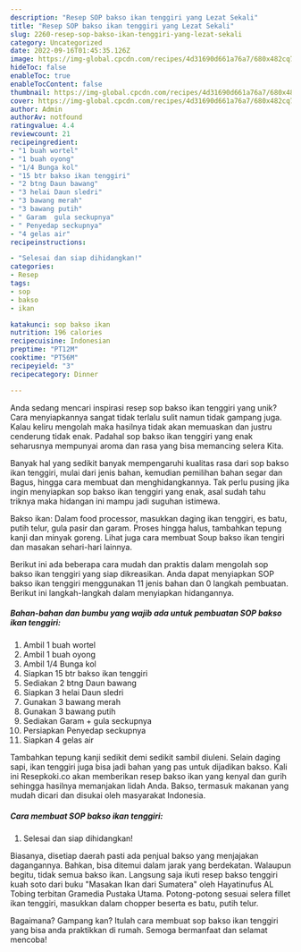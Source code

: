 ```yaml
---
description: "Resep SOP bakso ikan tenggiri yang Lezat Sekali"
title: "Resep SOP bakso ikan tenggiri yang Lezat Sekali"
slug: 2260-resep-sop-bakso-ikan-tenggiri-yang-lezat-sekali
category: Uncategorized
date: 2022-09-16T01:45:35.126Z
image: https://img-global.cpcdn.com/recipes/4d31690d661a76a7/680x482cq70/sop-bakso-ikan-tenggiri-foto-resep-utama.jpg
hideToc: false
enableToc: true
enableTocContent: false
thumbnail: https://img-global.cpcdn.com/recipes/4d31690d661a76a7/680x482cq70/sop-bakso-ikan-tenggiri-foto-resep-utama.jpg
cover: https://img-global.cpcdn.com/recipes/4d31690d661a76a7/680x482cq70/sop-bakso-ikan-tenggiri-foto-resep-utama.jpg
author: Admin
authorAv: notfound
ratingvalue: 4.4
reviewcount: 21
recipeingredient:
- "1 buah wortel"
- "1 buah oyong"
- "1/4 Bunga kol"
- "15 btr bakso ikan tenggiri"
- "2 btng Daun bawang"
- "3 helai Daun sledri"
- "3 bawang merah"
- "3 bawang putih"
- " Garam  gula seckupnya"
- " Penyedap seckupnya"
- "4 gelas air"
recipeinstructions:

- "Selesai dan siap dihidangkan!"
categories:
- Resep
tags:
- sop
- bakso
- ikan

katakunci: sop bakso ikan 
nutrition: 196 calories
recipecuisine: Indonesian
preptime: "PT12M"
cooktime: "PT56M"
recipeyield: "3"
recipecategory: Dinner

---
```





Anda sedang mencari inspirasi resep sop bakso ikan tenggiri yang unik? Cara menyiapkannya sangat tidak terlalu sulit namun tidak gampang juga. Kalau keliru mengolah maka hasilnya tidak akan memuaskan dan justru cenderung tidak enak. Padahal sop bakso ikan tenggiri yang enak seharusnya mempunyai aroma dan rasa yang bisa memancing selera Kita.





Banyak hal yang sedikit banyak mempengaruhi kualitas rasa dari sop bakso ikan tenggiri, mulai dari jenis bahan, kemudian pemilihan bahan segar dan Bagus, hingga cara membuat dan menghidangkannya. Tak perlu pusing jika ingin menyiapkan sop bakso ikan tenggiri yang enak,      asal sudah tahu triknya maka hidangan ini mampu jadi suguhan istimewa.














Bakso ikan: Dalam food processor, masukkan daging ikan tenggiri, es batu, putih telur, gula pasir dan garam. Proses hingga halus, tambahkan tepung kanji dan minyak goreng. Lihat juga cara membuat Soup bakso ikan tengiri dan masakan sehari-hari lainnya.






Berikut ini ada beberapa cara mudah dan praktis dalam mengolah sop bakso ikan tenggiri yang siap dikreasikan. Anda dapat menyiapkan SOP bakso ikan tenggiri menggunakan 11 jenis bahan dan 0 langkah pembuatan. Berikut ini langkah-langkah dalam menyiapkan hidangannya.

<!--inarticleads1-->

##### Bahan-bahan dan bumbu yang wajib ada untuk pembuatan SOP bakso ikan tenggiri:

1. Ambil 1 buah wortel
1. Ambil 1 buah oyong
1. Ambil 1/4 Bunga kol
1. Siapkan 15 btr bakso ikan tenggiri
1. Sediakan 2 btng Daun bawang
1. Siapkan 3 helai Daun sledri
1. Gunakan 3 bawang merah
1. Gunakan 3 bawang putih
1. Sediakan  Garam + gula seckupnya
1. Persiapkan  Penyedap seckupnya
1. Siapkan 4 gelas air


Tambahkan tepung kanji sedikit demi sedikit sambil diuleni. Selain daging sapi, ikan tenggiri juga bisa jadi bahan yang pas untuk dijadikan bakso. Kali ini Resepkoki.co akan memberikan resep bakso ikan yang kenyal dan gurih sehingga hasilnya memanjakan lidah Anda. Bakso, termasuk makanan yang mudah dicari dan disukai oleh masyarakat Indonesia. 

<!--inarticleads2-->

##### Cara membuat SOP bakso ikan tenggiri:


1. Selesai dan siap dihidangkan!

Biasanya, disetiap daerah pasti ada penjual bakso yang menjajakan dagangannya. Bahkan, bisa ditemui dalam jarak yang berdekatan. Walaupun begitu, tidak semua bakso ikan. Langsung saja ikuti resep bakso tenggiri kuah soto dari buku &#34;Masakan Ikan dari Sumatera&#34; oleh Hayatinufus AL Tobing terbitan Gramedia Pustaka Utama. Potong-potong sesuai selera fillet ikan tenggiri, masukkan dalam chopper beserta es batu, putih telur. 

Bagaimana? Gampang kan? Itulah cara membuat sop bakso ikan tenggiri yang bisa anda praktikkan di rumah. Semoga bermanfaat dan selamat mencoba!
